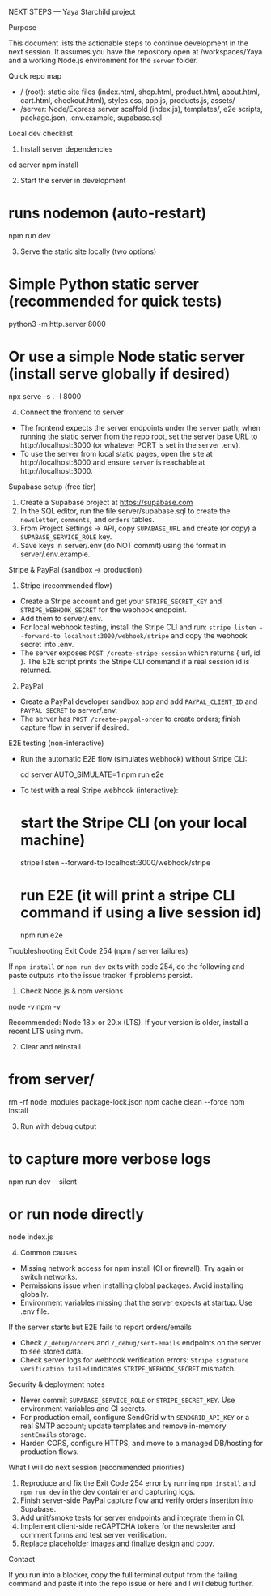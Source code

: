 NEXT STEPS — Yaya Starchild project

Purpose

This document lists the actionable steps to continue development in the next session. It assumes you have the repository open at /workspaces/Yaya and a working Node.js environment for the `server` folder.

Quick repo map

- / (root): static site files (index.html, shop.html, product.html, about.html, cart.html, checkout.html), styles.css, app.js, products.js, assets/
- /server: Node/Express server scaffold (index.js), templates/, e2e scripts, package.json, .env.example, supabase.sql

Local dev checklist

1) Install server dependencies

  cd server
  npm install

2) Start the server in development

  # runs nodemon (auto-restart)
  npm run dev

3) Serve the static site locally (two options)

  # Simple Python static server (recommended for quick tests)
  python3 -m http.server 8000

  # Or use a simple Node static server (install serve globally if desired)
  npx serve -s . -l 8000

4) Connect the frontend to server

- The frontend expects the server endpoints under the `server` path; when running the static server from the repo root, set the server base URL to http://localhost:3000 (or whatever PORT is set in the server .env).
- To use the server from local static pages, open the site at http://localhost:8000 and ensure `server` is reachable at http://localhost:3000.

Supabase setup (free tier)

1) Create a Supabase project at https://supabase.com
2) In the SQL editor, run the file server/supabase.sql to create the `newsletter`, `comments`, and `orders` tables.
3) From Project Settings -> API, copy `SUPABASE_URL` and create (or copy) a `SUPABASE_SERVICE_ROLE` key.
4) Save keys in server/.env (do NOT commit) using the format in server/.env.example.

Stripe & PayPal (sandbox -> production)

1) Stripe (recommended flow)
  - Create a Stripe account and get your `STRIPE_SECRET_KEY` and `STRIPE_WEBHOOK_SECRET` for the webhook endpoint.
  - Add them to server/.env.
  - For local webhook testing, install the Stripe CLI and run: `stripe listen --forward-to localhost:3000/webhook/stripe` and copy the webhook secret into .env.
  - The server exposes `POST /create-stripe-session` which returns { url, id }. The E2E script prints the Stripe CLI command if a real session id is returned.

2) PayPal
  - Create a PayPal developer sandbox app and add `PAYPAL_CLIENT_ID` and `PAYPAL_SECRET` to server/.env.
  - The server has `POST /create-paypal-order` to create orders; finish capture flow in server if desired.

E2E testing (non-interactive)

- Run the automatic E2E flow (simulates webhook) without Stripe CLI:

  cd server
  AUTO_SIMULATE=1 npm run e2e

- To test with a real Stripe webhook (interactive):

  # start the Stripe CLI (on your local machine)
  stripe listen --forward-to localhost:3000/webhook/stripe
  # run E2E (it will print a stripe CLI command if using a live session id)
  npm run e2e

Troubleshooting Exit Code 254 (npm / server failures)

If `npm install` or `npm run dev` exits with code 254, do the following and paste outputs into the issue tracker if problems persist.

1) Check Node.js & npm versions

  node -v
  npm -v

Recommended: Node 18.x or 20.x (LTS). If your version is older, install a recent LTS using nvm.

2) Clear and reinstall

  # from server/
  rm -rf node_modules package-lock.json
  npm cache clean --force
  npm install

3) Run with debug output

  # to capture more verbose logs
  npm run dev --silent
  # or run node directly
  node index.js

4) Common causes
  - Missing network access for npm install (CI or firewall). Try again or switch networks.
  - Permissions issue when installing global packages. Avoid installing globally.
  - Environment variables missing that the server expects at startup. Use .env file.

If the server starts but E2E fails to report orders/emails

- Check `/_debug/orders` and `/_debug/sent-emails` endpoints on the server to see stored data.
- Check server logs for webhook verification errors: `Stripe signature verification failed` indicates `STRIPE_WEBHOOK_SECRET` mismatch.

Security & deployment notes

- Never commit `SUPABASE_SERVICE_ROLE` or `STRIPE_SECRET_KEY`. Use environment variables and CI secrets.
- For production email, configure SendGrid with `SENDGRID_API_KEY` or a real SMTP account; update templates and remove in-memory `sentEmails` storage.
- Harden CORS, configure HTTPS, and move to a managed DB/hosting for production flows.

What I will do next session (recommended priorities)

1) Reproduce and fix the Exit Code 254 error by running `npm install` and `npm run dev` in the dev container and capturing logs.
2) Finish server-side PayPal capture flow and verify orders insertion into Supabase.
3) Add unit/smoke tests for server endpoints and integrate them in CI.
4) Implement client-side reCAPTCHA tokens for the newsletter and comment forms and test server verification.
5) Replace placeholder images and finalize design and copy.

Contact

If you run into a blocker, copy the full terminal output from the failing command and paste it into the repo issue or here and I will debug further.
